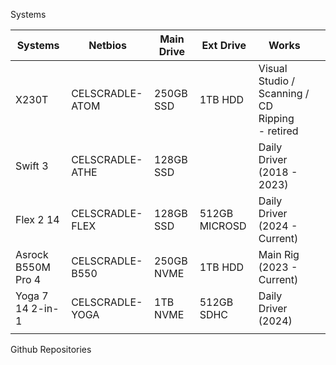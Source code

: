Systems

| Systems            | Netbios         | Main Drive | Ext Drive     | Works                                              |     |
| ------------------ | --------------- | ---------- | ------------- | -------------------------------------------------- | --- |
| X230T              | CELSCRADLE-ATOM | 250GB SSD  | 1TB HDD       | Visual Studio / Scanning / CD Ripping<br>- retired |     |
| Swift 3            | CELSCRADLE-ATHE | 128GB SSD  |               | Daily Driver (2018 - 2023)                         |     |
| Flex 2 14          | CELSCRADLE-FLEX | 128GB SSD  | 512GB MICROSD | Daily Driver (2024 - Current)                      |     |
| Asrock B550M Pro 4 | CELSCRADLE-B550 | 250GB NVME | 1TB HDD       | Main Rig (2023 - Current)                          |     |
| Yoga 7 14 2-in-1   | CELSCRADLE-YOGA | 1TB NVME   | 512GB SDHC    | Daily Driver (2024)                                |     |
|                    |                 |            |               |                                                    |     |



Github Repositories
